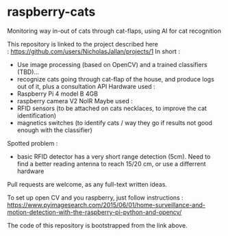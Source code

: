 # raspberry-cats
Monitoring way in-out of cats through cat-flaps, using AI for cat recognition


This repository is linked to the project described here : https://github.com/users/NicholasJallan/projects/1
In short : 
- Use image processing (based on OpenCV) and a trained classifiers (TBD)…
- recognize cats going through cat-flap of the house, and produce logs out of it, plus a consultation API 
Hardware used : 
- Raspberry Pi 4 model B 4GB
- raspberry camera V2 NoIR 
Maybe used : 
- RFID sensors (to be attached on cats necklaces, to improve the cat identification)
- magnetics switches (to identify cats / way they go if results not good enough with the classifier)


Spotted problem :
- basic RFID detector has a very short range detection (5cm). Need to find a better reading antenna to reach 15/20 cm, or use a differrent hardware

Pull requests are welcome, as any full-text written ideas.

To set up open CV and you raspberry, just follow instructions : 
https://www.pyimagesearch.com/2015/06/01/home-surveillance-and-motion-detection-with-the-raspberry-pi-python-and-opencv/

The code of this repository is bootstrapped from the link above.
